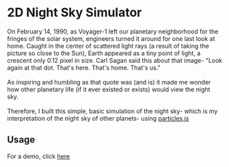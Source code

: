 # 2D Night Sky Simulator
On February 14, 1990, as Voyager-1 left our planetary neighborhood for the fringes of the solar system, engineers turned it around for one last look at home. Caught in the center of scattered light rays (a result of taking the picture so close to the Sun), Earth appeared as a tiny point of light, a crescent only 0.12 pixel in size. Carl Sagan said this about that image- "Look again at that dot. That's here. That's home. That's us."
<br /><br />As inspiring and humbling as that quote was (and is) it made me wonder how other planetary life (if it ever existed or exists) would view the night sky.
<br /><br />Therefore, I built this simple, basic simulation of the night sky- which is my interpretation of the night sky of other planets- using <a href= "https://github.com/VincentGarreau/particles.js"> particles.js</a>

## Usage ##
For a demo, click <a href="https://codepen.io/abirbhushan/pen/oOGwGO">here</a>
 
 
